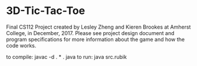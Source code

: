 # 3D-Tic-Tac-Toe
Final CS112 Project created by Lesley Zheng and Kieren Brookes at Amherst College, in December, 2017. 
Please see project design document and program specifications for more information about the game and how the code works.

to compile: javac -d . * . java
to run: java src.rubik
